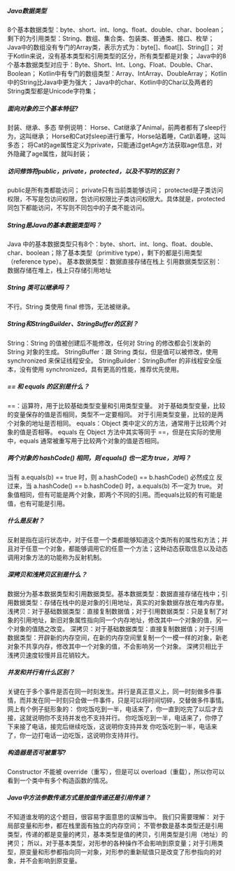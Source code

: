 ##### Java数据类型

8个基本数据类型：byte、short、int、long、float、double、char、boolean；
剩下的为引用类型：String、数组、集合类、包装类、普通类、接口、枚举；
Java中的数组没有专门的Array类，表示方式为：byte[]、float[]、String[]；
对于Kotlin来说，没有基本类型和引用类型的区分，所有类型都是对象；
Java中的8个基本数据类型对应于：Byte、Short、Int、Long、Float、Double、Char、Boolean；
Kotlin中有专门的数组类型：Array<T>、IntArray、DoubleArray；
Kotlin中的String比Java中更为强大；
Java中的char、Kotlin中的Char以及两者的String类型都是Unicode字符集；

##### 面向对象的三个基本特征?

封装、继承、多态
举例说明：
Horse、Cat继承了Animal，前两者都有了sleep行为，这叫继承；
Horse和Cat对sleep进行重写，Horse站着睡，Cat趴着睡，这叫多态；
将Cat的age属性定义为private，只能通过getAge方法获取age信息，对外隐藏了age属性，就叫封装；

##### 访问修饰符public，private，protected，以及不写时的区别？

public是所有类都能访问；
private只有当前类能够访问；
protected是子类访问权限，不写是包访问权限，包访问权限比子类访问权限大。具体就是，protected同包下都能访问，不写则不同包中的子类不能访问。

##### String是Java的基本数据类型吗？

Java 中的基本数据类型只有8个：byte、short、int、long、float、double、char、boolean；除了基本类型（primitive type），剩下的都是引用类型（reference
type）。
基本数据类型：数据直接存储在栈上
引用数据类型区别：数据存储在堆上，栈上只存储引用地址

##### String 类可以继承吗？

不行。String 类使用 final 修饰，无法被继承。

##### String和StringBuilder、StringBuffer的区别？

String：String 的值被创建后不能修改，任何对 String 的修改都会引发新的 String 对象的生成。
StringBuffer：跟 String 类似，但是值可以被修改，使用 synchronized 来保证线程安全。
StringBuilder：StringBuffer 的非线程安全版本，没有使用 synchronized，具有更高的性能，推荐优先使用。

##### == 和 equals 的区别是什么？

==：运算符，用于比较基础类型变量和引用类型变量。
对于基础类型变量，比较的变量保存的值是否相同，类型不一定要相同。
对于引用类型变量，比较的是两个对象的地址是否相同。
equals：Object 类中定义的方法，通常用于比较两个对象的值是否相等。
equals 在 Object 方法中其实等同于 ==，但是在实际的使用中，equals 通常被重写用于比较两个对象的值是否相同。

##### 两个对象的 hashCode() 相同，则 equals() 也一定为 true，对吗？

当有 a.equals(b) == true 时，则 a.hashCode() == b.hashCode() 必然成立
反过来，当 a.hashCode() == b.hashCode() 时，a.equals(b) 不一定为 true。
对象值相同，但有可能是两个对象，即两个不同的引用。而equals比较的有可能是值，也有可能是引用。

##### 什么是反射？

反射是指在运行状态中，对于任意一个类都能够知道这个类所有的属性和方法；并且对于任意一个对象，都能够调用它的任意一个方法；这种动态获取信息以及动态调用对象方法的功能称为反射机制。

##### 深拷贝和浅拷贝区别是什么？

数据分为基本数据类型和引用数据类型。基本数据类型：数据直接存储在栈中；引用数据类型：存储在栈中的是对象的引用地址，真实的对象数据存放在堆内存里。
浅拷贝：对于基础数据类型：直接复制数据值；对于引用数据类型：只是复制了对象的引用地址，新旧对象属性指向同一个内存地址，修改其中一个对象的值，另一个对象的值随之改变。
深拷贝：对于基础数据类型：直接复制数据值；对于引用数据类型：开辟新的内存空间，在新的内存空间里复制一个一模一样的对象，新老对象不共享内存，修改其中一个对象的值，不会影响另一个对象。
深拷贝相比于浅拷贝速度较慢并且花销较大。

##### 并发和并行有什么区别？

关键在于多个事件是否在同一时刻发生。并行是真正意义上，同一时刻做多件事情，而并发在同一时刻只会做一件事件，只是可以将时间切碎，交替做多件事情。
网上有个例子挺形象的：
你吃饭吃到一半，电话来了，你一直到吃完了以后才去接，这就说明你不支持并发也不支持并行。
你吃饭吃到一半，电话来了，你停了下来接了电话，接完后继续吃饭，这说明你支持并发
你吃饭吃到一半，电话来了，你一边打电话一边吃饭，这说明你支持并行。

##### 构造器是否可被重写?

Constructor 不能被 override（重写），但是可以 overload（重载），所以你可以看到⼀个类中有多个构造函数的情况。

##### Java中方法参数传递方式是按值传递还是引用传递？

不知道谁发明的这个题目，很容易字面意思的误解当中。
我们只需要理解：
对于局部变量和形参，都在栈里面有独立的内存空间；
不管参数是基本类型还是引用类型，传递的都是变量的拷贝，基本类型是值的拷贝，引用类型是引用（地址）的拷贝；
所以，对于基本类型，对形参的各种操作不会影响到原变量；对于引用类型，原变量和形参都指向同一对象，对形参的重新赋值只是改变了形参指向的对象，并不会影响到原变量。